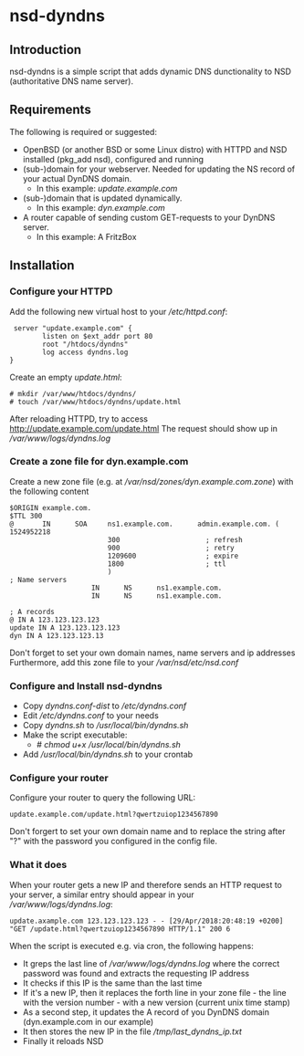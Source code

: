 # nsd-dyndns

## Introduction

nsd-dyndns is a simple script that adds dynamic DNS dunctionality to NSD (authoritative DNS name server).

## Requirements

The following is required or suggested:

  * OpenBSD (or another BSD or some Linux distro) with HTTPD and NSD installed (pkg_add nsd), configured and running
  * (sub-)domain for your webserver. Needed for updating the NS record of your actual DynDNS domain.
    * In this example: _update.example.com_
  * (sub-)domain that is updated dynamically. 
    * In this example: _dyn.example.com_
  * A router capable of sending custom GET-requests to your DynDNS server.
    * In this example: A FritzBox
 
 ## Installation
 
 ### Configure your HTTPD
 
 Add the following new virtual host to your _/etc/httpd.conf_:
 
```
 server "update.example.com" {
        listen on $ext_addr port 80
        root "/htdocs/dyndns"
        log access dyndns.log
}
```
 
Create an empty _update.html_:
 
```
# mkdir /var/www/htdocs/dyndns/
# touch /var/www/htdocs/dyndns/update.html
```

After reloading HTTPD, try to access http://update.example.com/update.html
The request should show up in _/var/www/logs/dyndns.log_

### Create a zone file for dyn.example.com

Create a new zone file (e.g. at _/var/nsd/zones/dyn.example.com.zone_) with the following content

```
$ORIGIN example.com.
$TTL 300
@       IN      SOA     ns1.example.com.      admin.example.com. (
1524952218
                        300                     ; refresh
                        900                     ; retry
                        1209600                 ; expire
                        1800                    ; ttl
                        )
; Name servers
                    IN      NS      ns1.example.com.
                    IN      NS      ns1.example.com.

; A records
@ IN A 123.123.123.123
update IN A 123.123.123.123
dyn IN A 123.123.123.13
```

Don't forget to set your own domain names, name servers and ip addresses
Furthermore, add this zone file to your _/var/nsd/etc/nsd.conf_

### Configure and Install nsd-dyndns

  * Copy _dyndns.conf-dist_ to _/etc/dyndns.conf_
  * Edit _/etc/dyndns.conf_ to your needs
  * Copy _dyndns.sh_ to _/usr/local/bin/dyndns.sh_
  * Make the script executable:
    * _# chmod u+x /usr/local/bin/dyndns.sh_
  * Add _/usr/local/bin/dyndns.sh_ to your crontab

### Configure your router

Configure your router to query the following URL:

```
update.example.com/update.html?qwertzuiop1234567890
```

Don't forgert to set your own domain name and to replace the string after "?" with the password you configured in the config file.

### What it does

When your router gets a new IP and therefore sends an HTTP request to your server, a similar entry should appear in your _/var/www/logs/dyndns.log_:

```
update.axample.com 123.123.123.123 - - [29/Apr/2018:20:48:19 +0200] "GET /update.html?qwertzuiop1234567890 HTTP/1.1" 200 6
```

When the script is executed e.g. via cron, the following happens:
  * It greps the last line of _/var/www/logs/dyndns.log_ where the correct password was found and extracts the requesting IP address
  * It checks if this IP is the same than the last time
  * If it's a new IP, then it replaces the forth line in your zone file - the line with the version number - with a new version (current unix time stamp)
  * As a second step, it updates the A record of you DynDNS domain (dyn.example.com in our example)
  * It then stores the new IP in the file _/tmp/last_dyndns_ip.txt_
  * Finally it reloads NSD

 





```
 
```




```
 
```



```
 
```
